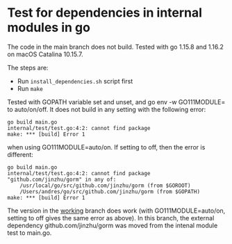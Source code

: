 # Test for dependencies in internal modules in go

The code in the main branch does not build. Tested with go 1.15.8 and 1.16.2 on macOS Catalina 10.15.7.

The steps are:

* Run ```install_dependencies.sh``` script first
* Run ```make```

Tested with GOPATH variable set and unset, and go env -w GO111MODULE= to auto/on/off. It does not build in any setting with the following error:

```
go build main.go
internal/test/test.go:4:2: cannot find package
make: *** [build] Error 1
```

when using GO111MODULE=auto/on. If setting to off, then the error is different:

```
go build main.go
internal/test/test.go:4:2: cannot find package "github.com/jinzhu/gorm" in any of:
	/usr/local/go/src/github.com/jinzhu/gorm (from $GOROOT)
	/Users/andres/go/src/github.com/jinzhu/gorm (from $GOPATH)
make: *** [build] Error 1
```

The version in the [working](https://github.com/colabobio/go-mod-test/tree/working) branch does work (with GO111MODULE=auto/on, setting to off gives the same error as above). In this branch, the external dependency github.com/jinzhu/gorm was moved from the intenal module test to main.go. 